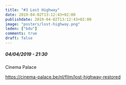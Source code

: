 ```yaml
---
title: "#3 Lost Highway"
date: 2019-04-02T13:12:43+02:00
publishdate: 2019-04-02T13:12:43+02:00
image: "posters/lost-highway.png"
leden: ["bdu"]
comments: true
draft: false
---
```


##### 04/04/2019 - 21:30

Cinema Palace
<!--more-->
<https://cinema-palace.be/nl/film/lost-highway-restored>
